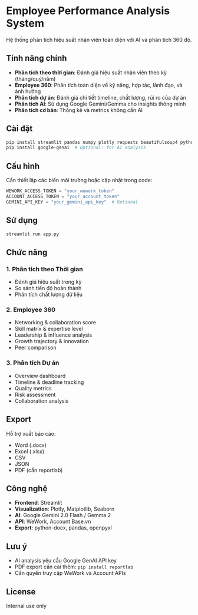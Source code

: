 # Employee Performance Analysis System

Hệ thống phân tích hiệu suất nhân viên toàn diện với AI và phân tích 360 độ.

## Tính năng chính

- **Phân tích theo thời gian**: Đánh giá hiệu suất nhân viên theo kỳ (tháng/quý/năm)
- **Employee 360**: Phân tích toàn diện về kỹ năng, hợp tác, lãnh đạo, và ảnh hưởng
- **Phân tích dự án**: Đánh giá chi tiết timeline, chất lượng, rủi ro của dự án
- **Phân tích AI**: Sử dụng Google Gemini/Gemma cho insights thông minh
- **Phân tích cơ bản**: Thống kê và metrics không cần AI

## Cài đặt

```bash
pip install streamlit pandas numpy plotly requests beautifulsoup4 python-docx
pip install google-genai  # Optional: for AI analysis
```

## Cấu hình

Cần thiết lập các biến môi trường hoặc cập nhật trong code:

```python
WEWORK_ACCESS_TOKEN = "your_wework_token"
ACCOUNT_ACCESS_TOKEN = "your_account_token"
GEMINI_API_KEY = "your_gemini_api_key"  # Optional
```

## Sử dụng

```bash
streamlit run app.py
```

## Chức năng

### 1. Phân tích theo Thời gian
- Đánh giá hiệu suất trong kỳ
- So sánh tiến độ hoàn thành
- Phân tích chất lượng dữ liệu

### 2. Employee 360
- Networking & collaboration score
- Skill matrix & expertise level
- Leadership & influence analysis
- Growth trajectory & innovation
- Peer comparison

### 3. Phân tích Dự án
- Overview dashboard
- Timeline & deadline tracking
- Quality metrics
- Risk assessment
- Collaboration analysis

## Export

Hỗ trợ xuất báo cáo:
- Word (.docx)
- Excel (.xlsx)
- CSV
- JSON
- PDF (cần reportlab)

## Công nghệ

- **Frontend**: Streamlit
- **Visualization**: Plotly, Matplotlib, Seaborn
- **AI**: Google Gemini 2.0 Flash / Gemma 2
- **API**: WeWork, Account Base.vn
- **Export**: python-docx, pandas, openpyxl

## Lưu ý

- AI analysis yêu cầu Google GenAI API key
- PDF export cần cài thêm: `pip install reportlab`
- Cần quyền truy cập WeWork và Account APIs

## License

Internal use only
